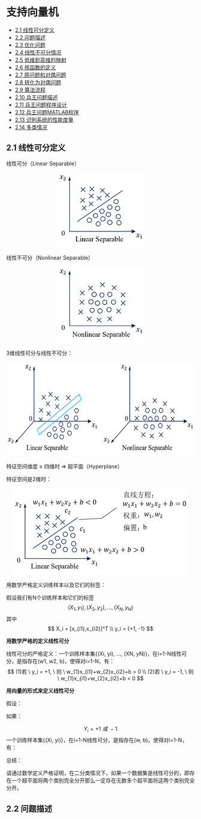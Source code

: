 # 支持向量机

- [2.1 线性可分定义](#2.1)
- [2.2 问题描述](#2.2)
- [2.3 优化问题](#2.3)
- [2.4 线性不可分情况](#2.4)
- [2.5 低维到高维的映射](#2.5)
- [2.6 核函数的定义](#2.6)
- [2.7 原问题和对偶问题](#2.7)
- [2.8 转化为对偶问题](#2.8)
- [2.9 算法流程](#2.9)
- [2.10 兵王问题描述](#2.10)
- [2.11 兵王问题程序设计](#2.11)
- [2.12 兵王问题MATLAB程序](#2.12)
- [2.13 识别系统的性能度量](#2.13)
- [2.14 多类情况](#2.14)



<a name="2.1"></a>

## 2.1 线性可分定义

线性可分（Linear Separable）

<div align=center><img src="./images/LinearSeparable.png" width="233" height="201"/></div>

线性不可分（Nonlinear Separable）

<div align=center><img src="./images/NonlinearSeparable.png" width="233" height="204"/></div>

3维线性可分与线性不可分：

<div align=center><img src="./images/3DLinearandNonlinearSeparable.png" width="579" height="252"/></div>

特征空间维度 ≥ 四维时 => 超平面（Hyperplane）

特征空间是2维时：

<div align=center><img src="./images/MathDef.png" width="471" height="232"/></div>

用数学严格定义训练样本以及它们的标签：

假设我们有N个训练样本和它们的标签
$$
{(X_1, y_1),(X_2, y_2), ..., (X_N, y_N)}
$$
其中
$$
X_i = [x_{i1},x_{i2}]^T \\
y_i = {+1, -1}
$$


**用数学严格的定义线性可分**

线性可分的严格定义：一个训练样本集{(Xi, yi), ..., (XN, yN)}，在i=1-N线性可分，是指存在(w1, w2, b)，使得对i=1-N，有：
$$
(1)若 \ y_i = +1, \ 则 \ w_{1}x_{i1}+w_{2}x_{i2}+b > 0 \\
(2)若 \ y_i = -1, \ 则 \ w_{1}x_{i1}+w_{2}x_{i2}+b < 0
$$


**用向量的形式来定义线性可分**

假设：



如果：


$$
Y_i=+1 \ 或 \ -1
$$
一个训练样本集{(Xi, yi)}，在i=1-N线性可分，是指存在(w, b)，使得对i=1-N，有：



总结：

请通过数学定义严格证明，在二分类情况下，如果一个数据集是线性可分的，即存在一个超平面将两个类别完全分开那么一定存在无数多个超平面将这两个类别完全分开。



<a name="2.2"></a>

## 2.2 问题描述
